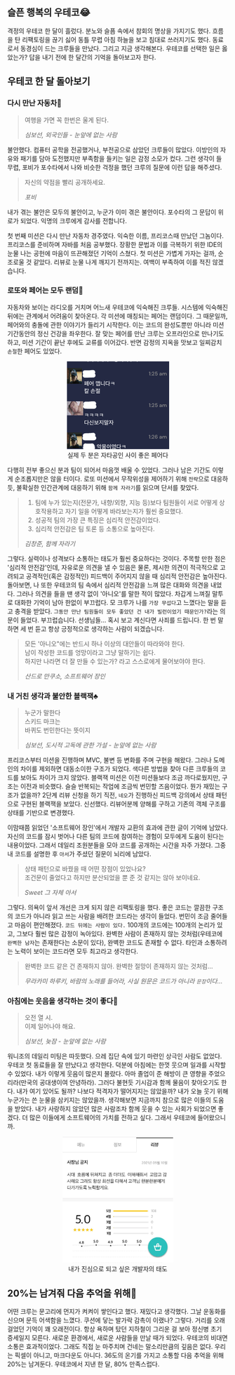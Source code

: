 ## 슬픈 행복의 우테코😂
격정의 우테코 한 달이 흘렀다. 분노와 슬픔 속에서 참회의 명상을 가지기도 했다. 
흐름을 탄 리팩토링을 끊기 싫어 동틀 무렵 아침 하늘을 보고 침대로 쓰러지기도 했다. 
동료로서 동경심이 드는 크루들을 만났다. 그리고 지금 생각해본다. 
우테코를 선택한 일은 옳았는가? 답을 내기 전에 한 달간의 기억을 돌아보고자 한다.

## 우테코 한 달 돌아보기
### 다시 만난 자동차🚗
> 여행을 가면 꼭 한번은 울게 된다.
>
>_심보선, 외국인들 - 눈앞에 없는 사람_

불안했다. 컴퓨터 공학을 전공했거나, 부전공으로 삼았던 크루들이 많았다. 
이방인의 자유와 패기를 담아 도전했지만 부족함을 들키는 일은 감정 소모가 컸다. 
그런 생각이 들 무렵, 포비가 포수타에서 나와 비슷한 걱정을 했던 크루의 질문에 이런 답을 해주셨다.
> 자신의 약점을 빨리 공개하세요.
>
>_포비_

내가 겪는 불안은 모두의 불안이고, 누군가 이미 겪은 불안이다. 포수타의 그 문답이 위로가 되었다. 익명의 크루에게 감사를 전합니다.

첫 번째 미션은 다시 만난 자동차 경주였다. 익숙한 이름, 프리코스때 만났던 그놈이다. 
프리코스를 준비하며 자바를 처음 공부했다. 장황한 문법과 이를 극복하기 위한 IDE의 눈물 나는 공헌에 마음이 뜨끈해졌던 기억이 스쳤다. 
첫 미션은 가볍게 가자는 걸까, 순조로울 것 같았다. 리뷰로 눈물 나게 깨지기 전까지는. 여백이 부족하여 이를 적진 않겠습니다.

### 로또와 페어는 모두 랜덤🤝
자동차와 보이는 라디오를 거치며 어느새 우테코에 익숙해진 크루들. 시스템에 익숙해진 뒤에는 관계에서 어려움이 찾아온다. 
각 미션에 매칭되는 페어는 랜덤이다. 그 때문일까, 페어와의 충돌에 관한 이야기가 들리기 시작한다. 이는 코드의 완성도뿐만 아니라 미션 기간동안의 정신 건강을 좌우한다. 
잘 맞는 페어를 만난 크루는 오프라인으로 만나기도 하고, 미션 기간이 끝난 후에도 교류를 이어갔다. 반면 감정의 지옥을 맛보고 일찌감치 `손절`한 페어도 있었다.

<p align="center"><img src="imagesrc/페어 손절_JYP.png"><br>
실제 두 분은 자타공인 사이 좋은 페어다
</p> 

다행히 전부 좋으신 분과 팀이 되어서 마음껏 배울 수 있었다. 그러나 남은 기간도 이렇게 순조롭지만은 않을 터이다. 
로또 미션에서 무작위성을 제어하기 위해 `전략`으로 대응하듯, 불확실한 인간관계에 대응하기 위해 `함께 자라기`를 읽으며 단서를 찾았다.
> 1. 팀에 누가 있는지(전문가, 내향/외향, 지능 등)보다 팀원들이 서로 어떻게 상호작용하고 자기 일을 어떻게 바라보는지가 훨씬 중요했다.
> 2. 성공적 팀의 가장 큰 특징은 심리적 안전감이었다.
> 3. 심리적 안전감은 팀 토론 등 소통으로 높아진다.
>
>_김창준, 함께 자라기_

그렇다. 실력이나 성격보다 소통하는 태도가 훨씬 중요하다는 것이다. 
주목할 만한 점은 '심리적 안전감'인데, 자유로운 의견을 낼 수 있음은 물론, 
제시한 의견이 적극적으로 고려되고 공격적인(혹은 감정적인) 피드백이 주어지지 않을 때 심리적 안전감은 높아진다. 
돌아보면, 나 또한 우테코의 팀 속에서 심리적 안전감을 느껴 많은 대화와 의견을 내었다. 그러나 의견을 들을 땐 생각 없이 '아니오'를 말한 적이 많았다. 
차갑게 느껴질 말투로 대화한 기억이 남아 한없이 부끄럽다. 모 크루가 나를 `가장 무섭다`고 느꼈다는 말을 듣고 충격을 받았다. 
`그동안 만난 팀원들이 모두 좋았던 건 내가 빌런이었기 때문인가?`라는 의문이 들었다. 
부끄럽습니다. 선생님들... 혹시 보고 계신다면 사죄를 드립니다. 
한 번 말하면 세 번 듣고 항상 긍정적으로 생각하는 사람이 되겠습니다.

> 모든 '아니오"에는 반드시 하나 이상의 대안들이 따라와야 한다.<br>
> 남이 작성한 코드를 엉망이라고 그냥 말하기는 쉽다.<br> 
> 하지만 나라면 더 잘 만들 수 있는가? 라고 스스로에게 물어보야야 한다.
>
>_산드로 만쿠소, 소프트웨어 장인_


### 내 거친 생각과 불안한 블랙잭♣️
> 누군가 말한다<br>
> 스키드 마크는<br>
> 바퀴도 번민한다는 뜻이지<br>
> 
>_심보선, 도시적 고독에 관한 가설 - 눈앞에 없는 사람_

프리코스부터 미션을 진행하며 MVC, 불변 등 변화를 주며 구현을 해왔다. 그러나 도메인의 차이를 제외하면 대동소이한 구조가 되었다. 
색다른 방법을 찾아 다른 크루들의 코드를 보아도 차이가 크지 않았다. 
블랙잭 미션은 이전 미션들보다 조금 까다로웠지만, 구조는 이전과 비슷했다. 슬슬 반복되는 작업에 조금씩 번민할 즈음이었다. 
뭔가 재밌는 구조가 없을까?
2단계 리뷰 신청을 하기 직전, `네오`가 진행하신 피드백 강의에서 상태 패턴으로 구현된 블랙잭을 보았다. 신선했다. 
리뷰어분께 양해를 구하고 기존의 객체 구조를 상태를 기반으로 변경했다.

이맘때쯤 읽었던 '소프트웨어 장인'에서 개발자 교환의 효과에 관한 글이 기억에 남았다. 
자신의 코드를 잠시 벗어나 다른 팀의 코드에 참여하는 경험이 모두에게 도움이 된다는 내용이었다. 
그래서 데일리 조원분들을 모아 코드를 공개하는 시간을 자주 가졌다. 그중 내 코드를 설명한 후 `아서`가 주셨던 질문이 뇌리에 남았다.
> 상태 패턴으로 바꿨을 때 어떤 장점이 있었나요?<br> 
> 조건문이 줄었다고 하지만 분산되었을 뿐 준 것 같지는 않아 보이네요.
>
>_Sweet 그 자체 아서_

그렇다. 의욕이 앞서 개선은 크게 되지 않은 리팩토링을 했다. 
좋은 코드는 깔끔한 구조의 코드가 아니라 읽고 쓰는 사람을 배려한 코드라는 생각이 들었다. 
번민이 조금 줄어들고 마음이 편안해졌다. `코드 뒤에는 사람이 있다.` 100개의 코드에는 100개의 논리가 있고, 
그보다 훨씬 많은 감정이 녹아있다. 완벽한 사람이 존재하지 않는 것처럼(우테코에 `완벽한 남자`는 존재한다는 소문이 있다), 
완벽한 코드도 존재할 수 없다. 타인과 소통하려는 노력이 보이는 코드라면 모두 최고라고 생각한다.

> 완벽한 코드 같은 건 존재하지 않아. 완벽한 절망이 존재하지 않는 것처럼...
>
>_무라카미 하루키, 바람의 노래를 들어라, 사실 원문은 코드가 아니라 `문장`이다..._

### 아침에는 웃음을 생각하는 것이 좋다🌄
> 오전 열 시.<br>
이제 일어나야 해요.
>
>_심보선, 늦잠 - 눈앞에 없는 사람_

워니조의 데일리 미팅은 따듯했다. 으레 집단 속에 있기 마련인 상극인 사람도 없었다. 
우테코 첫 동료들을 잘 만났다고 생각한다. 덕분에 아침에는 한껏 웃으며 일과를 시작할 수 있었다. 
내가 이렇게 웃음이 많은지 몰랐다. 아마 졸업이 준 해방이 큰 영향을 주었으리라(만국의 공대생이여 안녕하라). 
그러다 불현듯 기시감과 함께 물음이 찾아오기도 한다. 내가 여기 있어도 될까? 나보다 적격자가 떨어지지는 않았을까? 
내가 오늘 웃기 위해 누군가는 쓴 눈물을 삼키지는 않았을까. 생각해보면 지금까지 참으로 많은 이들의 도움을 받았다. 
내가 사랑하지 않았던 많은 사람조차 함께 웃을 수 있는 사회가 되었으면 좋겠다. 
더 많은 이들에게 소프트웨어의 가치를 전하고 싶다. 그래서 우테코에 들어왔으니까.

<p align="center"><img src="imagesrc/존경하는 태도.jpg" width="50%" height="50%"><br>
내가 진심으로 되고 싶은 개발자의 태도</p> 

## 20%는 남겨줘 다음 추억을 위해👋
어떤 크루는 문고리에 먼지가 켜켜이 쌓인다고 했다. 재밌다고 생각했다. 
그날 운동화를 신으며 문득 어색함을 느꼈다. 쿠션에 닿는 발가락 감촉이 이랬나? 
그렇다. 거리를 오래 걸었던 기억이 꽤 오래전이다. 
항상 욕하며 탔던 지하철이 그리운 걸 보아 정신병 초기 증세일지 모른다. 
새로운 환경에서, 새로운 사람들을 만날 때가 되었다. 우테코의 비대면 소통은 효과적이었다. 
그래도 직접 눈 마주치며 건네는 말소리만큼의 깊음은 없다. 
우리는 픽셀이 아니고, 마크다운도 아니다. 36도의 온기를 가지고 소통할 다음 추억을 위해 20%는 남겨둔다. 
우테코에서 지낸 한 달, 80% 만족스럽다. 
